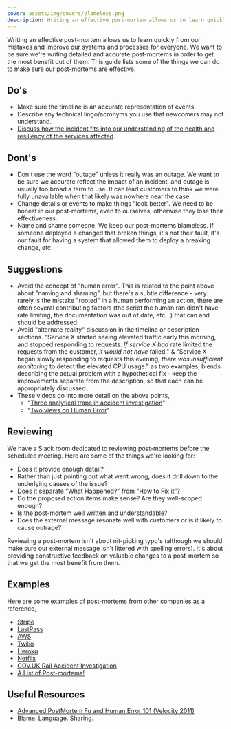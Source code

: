 ```yaml
---
cover: assets/img/covers/blameless.png
description: Writing an effective post-mortem allows us to learn quickly from our mistakes and improve our systems and processes for everyone. We want to be sure we're writing detailed and accurate post-mortems in order to get the most benefit out of them. This guide lists some of the things we can do to make sure our post-mortems are effective.
---
```

Writing an effective post-mortem allows us to learn quickly from our mistakes and improve our systems and processes for everyone. We want to be sure we're writing detailed and accurate post-mortems in order to get the most benefit out of them. This guide lists some of the things we can do to make sure our post-mortems are effective.

## Do's

* Make sure the timeline is an accurate representation of events.
* Describe any technical lingo/acronyms you use that newcomers may not understand.
* [Discuss how the incident fits into our understanding of the health and resiliency of the services affected](https://www.pagerduty.com/blog/postmortem-understand-service-reliability/).

## Dont's

* Don't use the word "outage" unless it really was an outage. We want to be sure we accurate reflect the impact of an incident, and outage is usually too broad a term to use. It can lead customers to think we were fully unavailable when that likely was nowhere near the case.
* Change details or events to make things "look better". We need to be honest in our post-mortems, even to ourselves, otherwise they lose their effectiveness.
* Name and shame someone. We keep our post-mortems blameless. If someone deployed a changed that broken things, it's not their fault, it's our fault for having a system that allowed them to deploy a breaking change, etc.

## Suggestions

* Avoid the concept of "human error". This is related to the point above about "naming and shaming", but there's a subtle difference - very rarely is the mistake "rooted" in a human performing an action, there are often several contributing factors (the script the human ran didn't have rate limiting, the documentation was out of date, etc...) that can and should be addressed.
* Avoid "alternate reality" discussion in the timeline or description sections. "Service X started seeing elevated traffic early this morning, and stopped responding to requests. _*If service X had*_ rate limited the requests from the customer, _*it would not have*_ failed." & "Service X began slowly responding to requests this evening, _*there was insufficient monitoring*_ to detect the elevated CPU usage." as two examples, blends describing the actual problem with a hypothetical fix - keep the improvements separate from the description, so that each can be appropriately discussed.
* These videos go into more detail on the above points,
  * "[Three analytical traps in accident investigation](https://www.youtube.com/watch?v=TqaFT-0cY7U)"
  * "[Two views on Human Error](https://www.youtube.com/watch?v=rHeukoWWtQ8)"

## Reviewing

We have a Slack room dedicated to reviewing post-mortems before the scheduled meeting. Here are some of the things we're looking for:

* Does it provide enough detail?
* Rather than just pointing out what went wrong, does it drill down to the underlying causes of the issue?
* Does it separate “What Happened?” from “How to Fix it”?
* Do the proposed action items make sense? Are they well-scoped enough?
* Is the post-mortem well written and understandable?
* Does the external message resonate well with customers or is it likely to cause outrage?

Reviewing a post-mortem isn't about nit-picking typo's (although we should make sure our external message isn't littered with spelling errors). It's about providing constructive feedback on valuable changes to a post-mortem so that we get the most benefit from them.

## Examples
Here are some examples of post-mortems from other companies as a reference,

* [Stripe](https://support.stripe.com/questions/outage-postmortem-2015-10-08-utc)
* [LastPass](https://blog.lastpass.com/2015/06/lastpass-security-notice.html/comment-page-2/)
* [AWS](https://aws.amazon.com/message/5467D2/)
* [Twilio](https://www.twilio.com/blog/2013/07/billing-incident-post-mortem-breakdown-analysis-and-root-cause.html)
* [Heroku](https://status.heroku.com/incidents/151)
* [Netflix](http://techblog.netflix.com/2012/10/post-mortem-of-october-222012-aws.html)
* [GOV.UK Rail Accident Investigation](https://www.gov.uk/government/publications/kyle-beck-safety-digest/near-miss-at-kyle-beck-3-august-2016)
* [A List of Post-mortems!](https://github.com/danluu/post-mortems)

## Useful Resources

* [Advanced PostMortem Fu and Human Error 101 (Velocity 2011)](http://www.slideshare.net/jallspaw/advanced-postmortem-fu-and-human-error-101-velocity-2011)
* [Blame. Language. Sharing.](http://fractio.nl/2015/10/30/blame-language-sharing/)
